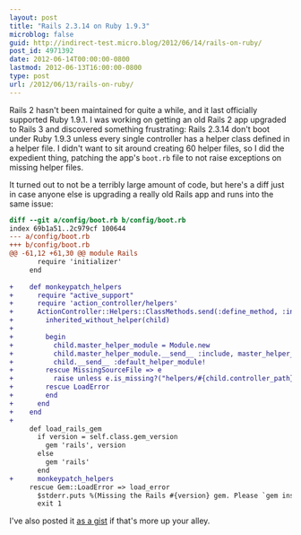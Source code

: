 ```yaml
---
layout: post
title: "Rails 2.3.14 on Ruby 1.9.3"
microblog: false
guid: http://indirect-test.micro.blog/2012/06/14/rails-on-ruby/
post_id: 4971392
date: 2012-06-14T00:00:00-0800
lastmod: 2012-06-13T16:00:00-0800
type: post
url: /2012/06/13/rails-on-ruby/
---
```

Rails 2 hasn't been maintained for quite a while, and it last officially supported Ruby 1.9.1. I was working on getting an old Rails 2 app upgraded to Rails 3 and discovered something frustrating: Rails 2.3.14 don't boot under Ruby 1.9.3 unless every single controller has a helper class defined in a helper file. I didn't want to sit around creating 60 helper files, so I did the expedient thing, patching the app's `boot.rb` file to not raise exceptions on missing helper files.

It turned out to not be a terribly large amount of code, but here's a diff just in case anyone else is upgrading a really old Rails app and runs into the same issue:

```diff
diff --git a/config/boot.rb b/config/boot.rb
index 69b1a51..2c979cf 100644
--- a/config/boot.rb
+++ b/config/boot.rb
@@ -61,12 +61,30 @@ module Rails
       require 'initializer'
     end
 
+    def monkeypatch_helpers
+      require "active_support"
+      require 'action_controller/helpers'
+      ActionController::Helpers::ClassMethods.send(:define_method, :inherited_with_helper) do |child|
+        inherited_without_helper(child)
+
+        begin
+          child.master_helper_module = Module.new
+          child.master_helper_module.__send__ :include, master_helper_module
+          child.__send__ :default_helper_module!
+        rescue MissingSourceFile => e
+          raise unless e.is_missing?("helpers/#{child.controller_path}_helper")
+        rescue LoadError
+        end
+      end
+    end
+
     def load_rails_gem
       if version = self.class.gem_version
         gem 'rails', version
       else
         gem 'rails'
       end
+      monkeypatch_helpers
     rescue Gem::LoadError => load_error
       $stderr.puts %(Missing the Rails #{version} gem. Please `gem install -v=#{version} rails`, update your RAILS_GEM_VERSION setting in config/environment.rb for the Rails version you do have installed, or comment out RAILS_GEM_VERSION to use the latest version installed.)
       exit 1
```

I've also posted it [as a gist](https://gist.github.com/2913560) if that's more up your alley.
